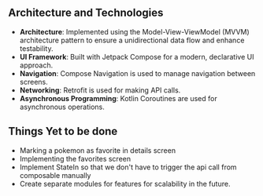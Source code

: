 
## Architecture and Technologies

- **Architecture**: Implemented using the Model-View-ViewModel (MVVM) architecture pattern to ensure a unidirectional data flow and enhance testability.
- **UI Framework**: Built with Jetpack Compose for a modern, declarative UI approach.
- **Navigation**: Compose Navigation is used to manage navigation between screens.
- **Networking**: Retrofit is used for making API calls.
- **Asynchronous Programming**: Kotlin Coroutines are used for asynchronous operations.

## Things Yet to be done

- Marking a pokemon as favorite in details screen
- Implementing the favorites screen 
- Implement StateIn so that we don't have to trigger the api call from composable manually
- Create separate modules for features for scalability in the future.